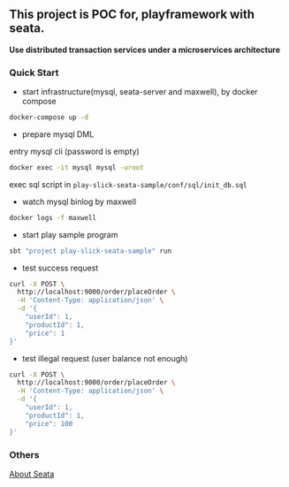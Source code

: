 ## This project is POC for, playframework with seata.

**Use distributed transaction services under a microservices architecture**

### Quick Start

* start infrastructure(mysql, seata-server and maxwell), by docker compose

```bash
docker-compose up -d
```

* prepare mysql DML

entry mysql cli (password is empty) 

```bash
docker exec -it mysql mysql -uroot

```

exec sql script in `play-slick-seata-sample/conf/sql/init_db.sql`


* watch mysql binlog by maxwell

```bash
docker logs -f maxwell
```


* start play sample program

```bash
sbt "project play-slick-seata-sample" run
```


* test success request

```bash
curl -X POST \
  http://localhost:9000/order/placeOrder \
  -H 'Content-Type: application/json' \
  -d '{
    "userId": 1,
    "productId": 1,
    "price": 1
}'
```

* test illegal request (user balance not enough)

```bash
curl -X POST \
  http://localhost:9000/order/placeOrder \
  -H 'Content-Type: application/json' \
  -d '{
    "userId": 1,
    "productId": 1,
    "price": 100
}'
```

### Others

[About Seata](https://seata.io/)

